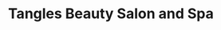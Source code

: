 ---
title: "Tangles Beauty Salon and Spa"
url: /burke/tangles-beauty-salon-and-spa/
shop: hairdresser
---